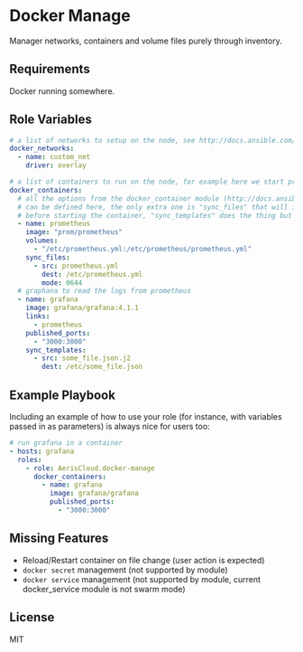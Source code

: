 Docker Manage
=============

Manager networks, containers and volume files purely through inventory.

Requirements
------------

Docker running somewhere.

Role Variables
--------------

```yaml
# a list of networks to setup on the node, see http://docs.ansible.com/ansible/docker_network_module.html for options
docker_networks:
  - name: custom_net
    driver: overlay

# a list of containers to run on the node, for example here we start prometheus and grafana
docker_containers:
  # all the options from the docker_container module (http://docs.ansible.com/ansible/docker_container_module.html)
  # can be defined here, the only extra one is "sync_files" that will invoke the copy module with the proper options
  # before starting the container, "sync_templates" does the thing but runs the template module
  - name: prometheus
    image: "prom/prometheus"
    volumes:
      - "/etc/prometheus.yml:/etc/prometheus/prometheus.yml"
    sync_files:
      - src: prometheus.yml
        dest: /etc/prometheus.yml
        mode: 0644
  # graphana to read the logs from prometheus
  - name: grafana
    image: grafana/grafana:4.1.1
    links:
      - prometheus
    published_ports:
      - "3000:3000"
    sync_templates:
      - src: some_file.json.j2
        dest: /etc/some_file.json
```

Example Playbook
----------------

Including an example of how to use your role (for instance, with variables passed in as parameters) is always nice for users too:

```yaml
# run grafana in a container
- hosts: grafana
  roles:
    - role: AerisCloud.docker-manage
      docker_containers:
        - name: grafana
          image: grafana/grafana
          published_ports:
            - "3000:3000"
```

Missing Features
----------------

 * Reload/Restart container on file change (user action is expected)
 * `docker secret` management (not supported by module)
 * `docker service` management (not supported by module, current docker_service module is not swarm mode)

License
-------

MIT
